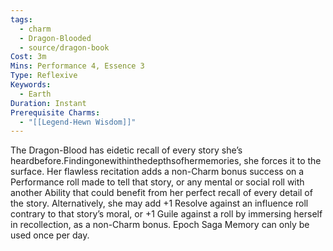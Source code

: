 ```yaml
---
tags:
  - charm
  - Dragon-Blooded
  - source/dragon-book
Cost: 3m
Mins: Performance 4, Essence 3
Type: Reflexive
Keywords:
  - Earth
Duration: Instant
Prerequisite Charms:
  - "[[Legend-Hewn Wisdom]]"
---
```

The Dragon-Blood has eidetic recall of every story she’s heardbefore.Findingonewithinthedepthsofhermemories, she forces it to the surface. Her flawless recitation adds a non-Charm bonus success on a Performance roll made to tell that story, or any mental or social roll with another Ability that could benefit from her perfect recall of every detail of the story. Alternatively, she may add +1 Resolve against an influence roll contrary to that story’s moral, or +1 Guile against a roll by immersing herself in recollection, as a non-Charm bonus. Epoch Saga Memory can only be used once per day.